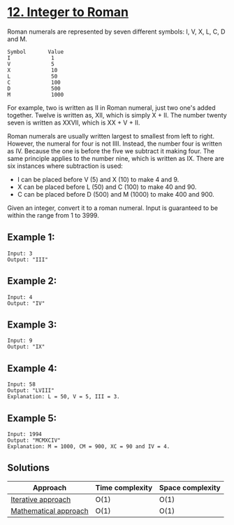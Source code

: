 # [12. Integer to Roman](https://leetcode.com/problems/integer-to-roman/)

Roman numerals are represented by seven different symbols: I, V, X, L, C, D and M.

```
Symbol       Value
I             1
V             5
X             10
L             50
C             100
D             500
M             1000
```

For example, two is written as II in Roman numeral, just two one's added together. Twelve is written as, XII, which is simply X + II. The number twenty seven is written as XXVII, which is XX + V + II.

Roman numerals are usually written largest to smallest from left to right. However, the numeral for four is not IIII. Instead, the number four is written as IV. Because the one is before the five we subtract it making four. The same principle applies to the number nine, which is written as IX. There are six instances where subtraction is used:

* I can be placed before V (5) and X (10) to make 4 and 9. 
* X can be placed before L (50) and C (100) to make 40 and 90. 
* C can be placed before D (500) and M (1000) to make 400 and 900.

Given an integer, convert it to a roman numeral. Input is guaranteed to be within the range from 1 to 3999.

## Example 1:

```
Input: 3
Output: "III"
```

## Example 2:

```
Input: 4
Output: "IV"
```

## Example 3:

```
Input: 9
Output: "IX"
```

## Example 4:

```
Input: 58
Output: "LVIII"
Explanation: L = 50, V = 5, III = 3.
```

## Example 5:

```
Input: 1994
Output: "MCMXCIV"
Explanation: M = 1000, CM = 900, XC = 90 and IV = 4.
```

## Solutions

|   Approach  | Time complexity | Space complexity |
|-------------|-----------------|------------------|
| [Iterative approach](solution1.md) | O(1) | O(1) |
| [Mathematical approach](solution2.md) | O(1) | O(1) |

